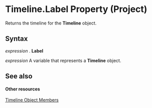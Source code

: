 
# Timeline.Label Property (Project)

Returns the timeline for the  **Timeline** object.


## Syntax

 _expression_ . **Label**

 _expression_ A variable that represents a **Timeline** object.


## See also


#### Other resources


[Timeline Object Members](ac50eced-d876-ee09-f8f4-01fb2272ddf0.md)
